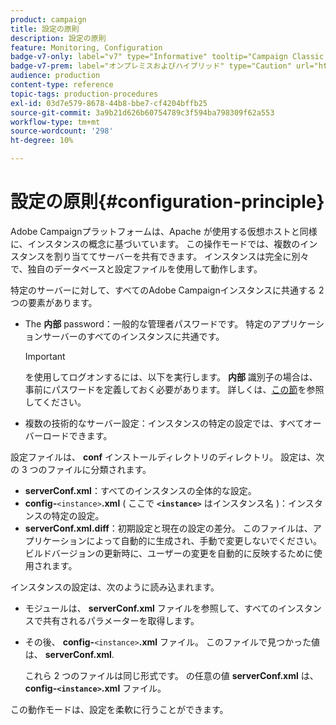 ```yaml
---
product: campaign
title: 設定の原則
description: 設定の原則
feature: Monitoring, Configuration
badge-v7-only: label="v7" type="Informative" tooltip="Campaign Classic v7 にのみ適用されます"
badge-v7-prem: label="オンプレミスおよびハイブリッド" type="Caution" url="https://experienceleague.adobe.com/docs/campaign-classic/using/installing-campaign-classic/architecture-and-hosting-models/hosting-models-lp/hosting-models.html?lang=ja" tooltip="オンプレミスデプロイメントとハイブリッドデプロイメントにのみ適用されます"
audience: production
content-type: reference
topic-tags: production-procedures
exl-id: 03d7e579-8678-44b8-bbe7-cf4204bffb25
source-git-commit: 3a9b21d626b60754789c3f594ba798309f62a553
workflow-type: tm+mt
source-wordcount: '298'
ht-degree: 10%

---
```


# 設定の原則{#configuration-principle}



Adobe Campaignプラットフォームは、Apache が使用する仮想ホストと同様に、インスタンスの概念に基づいています。 この操作モードでは、複数のインスタンスを割り当ててサーバーを共有できます。 インスタンスは完全に別々で、独自のデータベースと設定ファイルを使用して動作します。

特定のサーバーに対して、すべてのAdobe Campaignインスタンスに共通する 2 つの要素があります。

* The **内部** password：一般的な管理者パスワードです。 特定のアプリケーションサーバーのすべてのインスタンスに共通です。

  >[!IMPORTANT]
  >
  >を使用してログオンするには、以下を実行します。 **内部** 識別子の場合は、事前にパスワードを定義しておく必要があります。 詳しくは、[この節](../../installation/using/configuring-campaign-server.md#internal-identifier)を参照してください。

* 複数の技術的なサーバー設定：インスタンスの特定の設定では、すべてオーバーロードできます。

設定ファイルは、 **conf** インストールディレクトリのディレクトリ。 設定は、次の 3 つのファイルに分類されます。

* **serverConf.xml**：すべてのインスタンスの全体的な設定。
* **config-**`<instance>`**.xml** ( ここで **`<instance>`** はインスタンス名 )：インスタンスの特定の設定。
* **serverConf.xml.diff**：初期設定と現在の設定の差分。 このファイルは、アプリケーションによって自動的に生成され、手動で変更しないでください。 ビルドバージョンの更新時に、ユーザーの変更を自動的に反映するために使用されます。

インスタンスの設定は、次のように読み込まれます。

* モジュールは、 **serverConf.xml** ファイルを参照して、すべてのインスタンスで共有されるパラメーターを取得します。
* その後、 **config-**`<instance>`**.xml** ファイル。 このファイルで見つかった値は、 **serverConf.xml**.

  これら 2 つのファイルは同じ形式です。 の任意の値 **serverConf.xml** は、 **config-`<instance>`.xml** ファイル。

この動作モードは、設定を柔軟に行うことができます。
